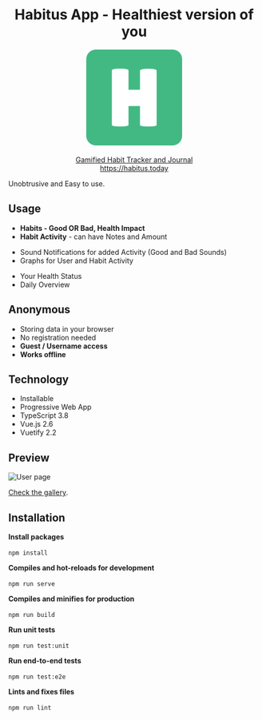 <h1 align="center">Habitus App - Healthiest version of you</h1>
<p align="center">
  <a href="https://habitus.today"><img src="public/img/icons/logo.png"  alt="Habitus Logo" /></a>
  <br />
  <br />
  <a href="https://habitus.today">Gamified Habit Tracker and Journal</a>
  <br />
  <a href="https://habitus.today">https://habitus.today</a>
</p>

Unobtrusive and Easy to use.

## Usage

- **Habits - Good OR Bad, Health Impact**
- **Habit Activity** - can have Notes and Amount

* Sound Notifications for added Activity (Good and Bad Sounds)
* Graphs for User and Habit Activity

- Your Health Status
- Daily Overview

## Anonymous

- Storing data in your browser
- No registration needed
- **Guest / Username access**
- **Works offline**

## Technology

- Installable
- Progressive Web App
- TypeScript 3.8
- Vue.js 2.6
- Vuetify 2.2

## Preview

![User page](https://i.imgur.com/v8HgZjy.png)

[Check the gallery](https://imgur.com/gallery/9X7WC6U).

## Installation

**Install packages**

`npm install`

**Compiles and hot-reloads for development**

`npm run serve`

**Compiles and minifies for production**

`npm run build`

**Run unit tests**

`npm run test:unit`

**Run end-to-end tests**

`npm run test:e2e`

**Lints and fixes files**

`npm run lint`
